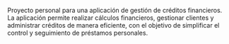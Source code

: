 Proyecto personal para una aplicación de gestión de créditos financieros.
La aplicación permite realizar cálculos financieros, gestionar clientes y administrar créditos de manera eficiente, con el objetivo de simplificar el control y seguimiento de préstamos personales.
